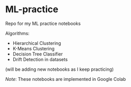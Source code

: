 # ML-practice
Repo for my ML practice notebooks

Algorithms:
- Hierarchical Clustering
- K-Means Clustering
- Decision Tree Classifier
- Drift Detection in datasets

(will be adding new notebooks as I keep practicing)

*Note*: These notebooks are implemented in Google Colab
